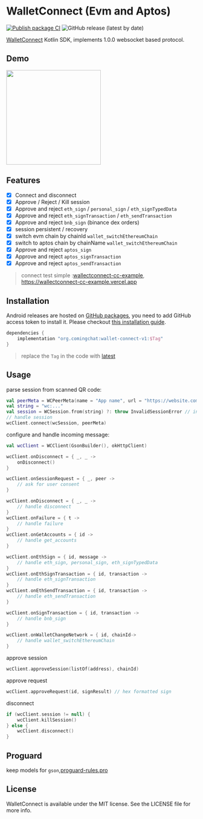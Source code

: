 # WalletConnect (Evm and Aptos)

[![Publish package CI](https://github.com/imtianx/wallet-connect-kotlin/actions/workflows/publish-ci.yml/badge.svg)](https://github.com/imtianx/wallet-connect-kotlin/actions/workflows/publish-ci.yml)
![GitHub release (latest by date)](https://img.shields.io/github/v/release/imtianx/wallet-connect-kotlin)

[WalletConnect](https://walletconnect.org/) Kotlin SDK, implements 1.0.0 websocket based protocol.

## Demo
<img src="docs/demo.gif" width="250">

## Features

- [x] Connect and disconnect
- [x] Approve / Reject / Kill session
- [x] Approve and reject `eth_sign` / `personal_sign` / `eth_signTypedData`
- [x] Approve and reject `eth_signTransaction` / `eth_sendTransaction`
- [x] Approve and reject `bnb_sign` (binance dex orders)
- [x] session persistent / recovery
- [x] switch evm chain by chainId `wallet_switchEthereumChain` 
- [x] switch to aptos chain by chainName `wallet_switchEthereumChain`
- [x] Approve and reject `aptos_sign`
- [x] Approve and reject `aptos_signTransaction`
- [x] Approve and reject `aptos_sendTransaction`

>connect test simple :[wallectconnect-cc-example](https://github.com/wbh1328551759/wallectconnect-cc-example),  https://wallectconnect-cc-example.vercel.app

## Installation

Android releases are hosted on [GitHub packages](https://github.com/coming-chat/wallet-sdk-android/packages/1683567), you need to add GitHub access token to install it. Please checkout [this installation guide](https://docs.github.com/en/packages/working-with-a-github-packages-registry/working-with-the-gradle-registry).

```gradle
dependencies {
    implementation "org.comingchat:wallet-connect-v1:$Tag"
}
```
> replace the `Tag` in the code with [latest](https://github.com/coming-chat/wallet-sdk-android/packages/1683567)

## Usage

parse session from scanned QR code:

```kotlin
val peerMeta = WCPeerMeta(name = "App name", url = "https://website.com")
val string = "wc:..."
val session = WCSession.from(string) ?: throw InvalidSessionError // invalid session
// handle session
wcClient.connect(wcSession, peerMeta)
```

configure and handle incoming message:

```kotlin
val wcClient = WCClient(GsonBuilder(), okHttpClient)

wcClient.onDisconnect = { _, _ -> 
    onDisconnect() 
}

wcClient.onSessionRequest = { _, peer -> 
    // ask for user consent
}

wcClient.onDisconnect = { _, _ -> 
    // handle disconnect
}
wcClient.onFailure = { t -> 
    // handle failure
}
wcClient.onGetAccounts = { id -> 
    // handle get_accounts
}

wcClient.onEthSign = { id, message -> 
    // handle eth_sign, personal_sign, eth_signTypedData
}
wcClient.onEthSignTransaction = { id, transaction -> 
    // handle eth_signTransaction
}
wcClient.onEthSendTransaction = { id, transaction -> 
    // handle eth_sendTransaction
}

wcClient.onSignTransaction = { id, transaction -> 
    // handle bnb_sign
}

wcClient.onWalletChangeNetwork = { id, chainId->
    // handle wallet_switchEthereumChain
}
```

approve session

```kotlin
wcClient.approveSession(listOf(address), chainId)
```

approve request

```kotlin
wcClient.approveRequest(id, signResult) // hex formatted sign
```

disconnect

```kotlin
if (wcClient.session != null) {
    wcClient.killSession()
} else {
    wcClient.disconnect()
}
```

## Proguard

keep models for `gson`,[proguard-rules.pro](walletconnect/proguard-rules.pro)


## License

WalletConnect is available under the MIT license. See the LICENSE file for more info.
